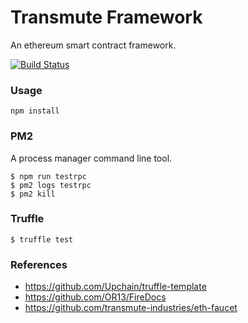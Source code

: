 # Transmute Framework

An ethereum smart contract framework.

[![Build Status](https://travis-ci.org/transmute-industries/transmute-framework.svg?branch=master)](https://travis-ci.org/transmute-industries/transmute-framework)

### Usage 

```
npm install 
```

### PM2

A process manager command line tool.

```
$ npm run testrpc
$ pm2 logs testrpc
$ pm2 kill
```

### Truffle

```
$ truffle test
```




### References

- https://github.com/Upchain/truffle-template
- https://github.com/OR13/FireDocs
- https://github.com/transmute-industries/eth-faucet

